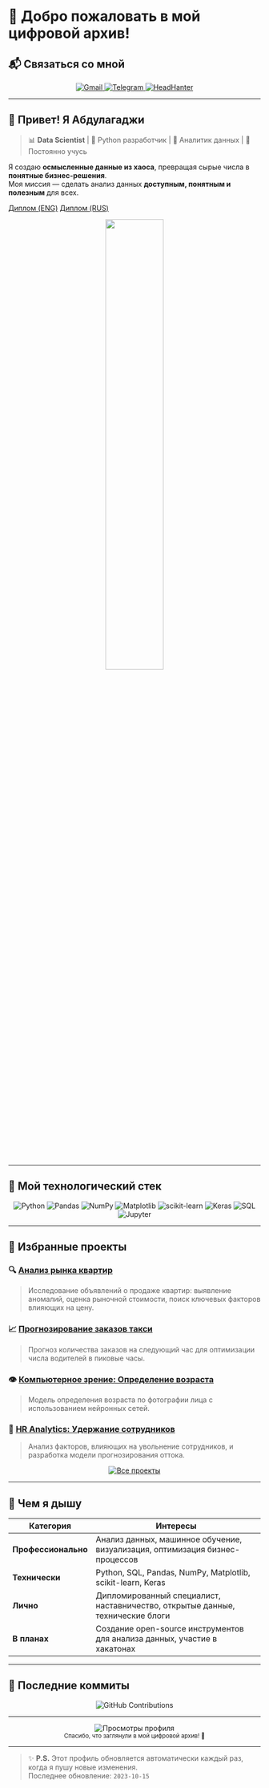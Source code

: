 # 🌟 Добро пожаловать в мой цифровой архив!

## 📬 Связаться со мной

<div align="center">
  <a href="mailto:abdulagadzhi.sh@gmail.com">
    <img src="https://img.shields.io/badge/Gmail-D14836?logo=gmail&logoColor=white&style=for-the-badge" alt="Gmail"/>
  </a>
  <a href="https://t.me/Abdulagadzhi">
    <img src="https://img.shields.io/badge/Telegram-26A5E4?logo=telegram&logoColor=white&style=for-the-badge" alt="Telegram"/>
  </a>
  <a href="https://hh.ru/resume/10d110d7ff0eb5126e0039ed1f616e54775654">
    <img src="https://img.shields.io/badge/HeadHunter-red?style=for-the-badge" alt="HeadHanter"/>
  </a>
</div>

---

## 👋 Привет! Я Абдулагаджи

> 📊 **Data Scientist** | 🐍 Python разработчик | 🎯 Аналитик данных | 🌱 Постоянно учусь

Я создаю **осмысленные данные из хаоса**, превращая сырые числа в **понятные бизнес-решения**.  
Моя миссия — сделать анализ данных **доступным, понятным и полезным** для всех.

[Диплом (ENG)](https://github.com/ASh-Archives/ASh-Archives/blob/main/Diplom_ENG_Shagrudinov.pdf)
[Диплом (RUS)](https://github.com/ASh-Archives/ASh-Archives/blob/main/Diplom_RUS_Shagrudinov.pdf)

<div align="center">
  <img src="https://github-readme-stats.vercel.app/api?username=ASh-Archives&show_icons=true&theme=radical&count_private=true" width="48%"/>
</div>

---

## 🧠 Мой технологический стек

<div align="center">
  <img src="https://img.shields.io/badge/Python-3776AB?logo=python&logoColor=white&style=for-the-badge" alt="Python"/>
  <img src="https://img.shields.io/badge/Pandas-150458?logo=pandas&logoColor=white&style=for-the-badge" alt="Pandas"/>
  <img src="https://img.shields.io/badge/NumPy-013243?logo=numpy&logoColor=white&style=for-the-badge" alt="NumPy"/>
  <img src="https://img.shields.io/badge/Matplotlib-FFB000?logo=matplotlib&logoColor=black&style=for-the-badge" alt="Matplotlib"/>
  <img src="https://img.shields.io/badge/scikit--learn-F7931E?logo=scikit-learn&logoColor=white&style=for-the-badge" alt="scikit-learn"/>
  <img src="https://img.shields.io/badge/Keras-D00000?logo=keras&logoColor=white&style=for-the-badge" alt="Keras"/>
  <img src="https://img.shields.io/badge/SQL-4479A1?logo=mysql&logoColor=white&style=for-the-badge" alt="SQL"/>
  <img src="https://img.shields.io/badge/Jupyter-F37626?logo=jupyter&logoColor=white&style=for-the-badge" alt="Jupyter"/>
</div>

---

## 🚀 Избранные проекты

### 🔍 [Анализ рынка квартир](https://github.com/ASh-Archives/data_science/blob/main/html_view/03_research_apartments.html)
> Исследование объявлений о продаже квартир: выявление аномалий, оценка рыночной стоимости, поиск ключевых факторов влияющих на цену.

### 📈 [Прогнозирование заказов такси](https://github.com/ASh-Archives/data_science/blob/main/html_view/33_taxi_order_forecasting.html)
> Прогноз количества заказов на следующий час для оптимизации числа водителей в пиковые часы.

### 👁️ [Компьютерное зрение: Определение возраста](https://github.com/ASh-Archives/data_science/blob/main/html_view/42_cv_project.html)
> Модель определения возраста по фотографии лица с использованием нейронных сетей.

### 💼 [HR Analytics: Удержание сотрудников](https://github.com/ASh-Archives/data_science/blob/main/html_view/23_hr_analytics.html)
> Анализ факторов, влияющих на увольнение сотрудников, и разработка модели прогнозирования оттока.

<div align="center">
  <a href="https://github.com/ASh-Archives/data_science">
    <img src="https://img.shields.io/badge/Посмотреть_все_проекты-3776AB?style=for-the-badge&logo=github&logoColor=white" alt="Все проекты"/>
  </a>
</div>

---

## 🌱 Чем я дышу

| Категория | Интересы |
|-----------|----------|
| **Профессионально** | Анализ данных, машинное обучение, визуализация, оптимизация бизнес-процессов |
| **Технически** | Python, SQL, Pandas, NumPy, Matplotlib, scikit-learn, Keras |
| **Лично** | Дипломированный специалист, наставничество, открытые данные, технические блоги |
| **В планах** | Создание open-source инструментов для анализа данных, участие в хакатонах |

---

## 📜 Последние коммиты

<div align="center">
  <img src="https://github-contributions-readme.vercel.app/api?username=ASh-Archives&theme=github_dark" alt="GitHub Contributions"/>
</div>

---

<div align="center">
  <img src="https://komarev.com/ghpvc/?username=ASh-Archives&label=Просмотры&color=3776AB&style=for-the-badge" alt="Просмотры профиля"/>
  <br/>
  <sub>Спасибо, что заглянули в мой цифровой архив! 🙌</sub>
</div>

---

> ✨ **P.S.** Этот профиль обновляется автоматически каждый раз, когда я пушу новые изменения.  
> Последнее обновление: `2023-10-15`
